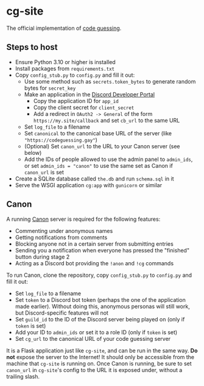 # cg-site

The official implementation of [code guessing](https://codeguessing.gay).

## Steps to host
- Ensure Python 3.10 or higher is installed
- Install packages from `requirements.txt`
- Copy `config_stub.py` to `config.py` and fill it out:
    - Use some method such as `secrets.token_bytes` to generate random bytes for `secret_key`
    - Make an application in the [Discord Developer Portal](https://discord.com/developers/applications/)
        - Copy the application ID for `app_id`
        - Copy the client secret for `client_secret`
        - Add a redirect in `OAuth2 -> General` of the form `https://my.site/callback` and set `cb_url` to the same URL
    - Set `log_file` to a filename
    - Set `canonical` to the canonical base URL of the server (like `"https://codeguessing.gay"`)
    - (Optional) Set `canon_url` to the URL to your Canon server (see below)
    - Add the IDs of people allowed to use the admin panel to `admin_ids`, or set `admin_ids = "canon"` to use the same set as Canon if `canon_url` is set
- Create a SQLite database called `the.db` and run `schema.sql` in it
- Serve the WSGI application `cg:app` with `gunicorn` or similar

## Canon
A running [Canon](https://github.com/LyricLy/Canon) server is required for the following features:
- Commenting under anonymous names
- Getting notifications from comments
- Blocking anyone not in a certain server from submitting entries
- Sending you a notification when everyone has pressed the "finished" button during stage 2
- Acting as a Discord bot providing the `!anon` and `!cg` commands

To run Canon, clone the repository, copy `config_stub.py` to `config.py` and fill it out:
- Set `log_file` to a filename
- Set `token` to a Discord bot token (perhaps the one of the application made earlier). Without doing this, anonymous personas will still work, but Discord-specific features will not
- Set `guild_id` to the ID of the Discord server being played on (only if `token` is set)
- Add your ID to `admin_ids` or set it to a role ID (only if `token` is set)
- Set `cg_url` to the canonical URL of your code guessing server

It is a Flask application just like `cg-site`, and can be run in the same way. **Do not** expose the server to the Internet! It should only be accessible from the machine that `cg-site` is running on.
Once Canon is running, be sure to set `canon_url` in `cg-site`'s config to the URL it is exposed under, without a trailing slash.
